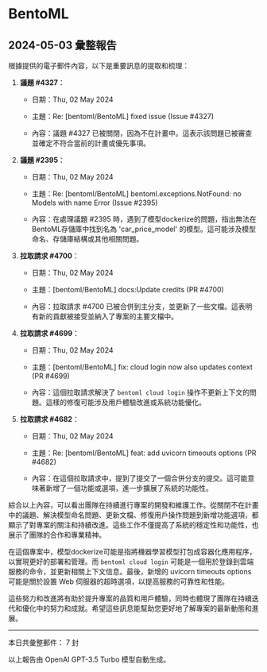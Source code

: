 # BentoML

## 2024-05-03 彙整報告

根據提供的電子郵件內容，以下是重要訊息的提取和梳理：



1. **議題 #4327**：

   - 日期：Thu, 02 May 2024

   - 主題：Re: [bentoml/BentoML] fixed issue (Issue #4327)

   - 內容：議題 #4327 已被關閉，因為不在計畫中。這表示該問題已被審查並確定不符合當前的計畫或優先事項。



2. **議題 #2395**：

   - 日期：Thu, 02 May 2024

   - 主題：Re: [bentoml/BentoML] bentoml.exceptions.NotFound: no Models with name Error (Issue #2395)

   - 內容：在處理議題 #2395 時，遇到了模型dockerize的問題，指出無法在BentoML存儲庫中找到名為 'car_price_model' 的模型。這可能涉及模型命名、存儲庫結構或其他相關問題。



3. **拉取請求 #4700**：

   - 日期：Thu, 02 May 2024

   - 主題：[bentoml/BentoML] docs:Update credits (PR #4700)

   - 內容：拉取請求 #4700 已被合併到主分支，並更新了一些文檔。這表明有新的貢獻被接受並納入了專案的主要文檔中。



4. **拉取請求 #4699**：

   - 日期：Thu, 02 May 2024

   - 主題：[bentoml/BentoML] fix: cloud login now also updates context (PR #4699)

   - 內容：這個拉取請求解決了 `bentoml cloud login` 操作不更新上下文的問題。這樣的修復可能涉及用戶體驗改進或系統功能優化。



5. **拉取請求 #4682**：

   - 日期：Thu, 02 May 2024

   - 主題：Re: [bentoml/BentoML] feat: add uvicorn timeouts options (PR #4682)

   - 內容：在這個拉取請求中，提到了提交了一個合併分支的提交。這可能意味著新增了一個功能或選項，進一步擴展了系統的功能性。



綜合以上內容，可以看出團隊在持續進行專案的開發和維護工作。從關閉不在計畫中的議題、解決模型命名問題、更新文檔、修復用戶操作問題到新增功能選項，都顯示了對專案的關注和持續改進。這些工作不僅提高了系統的穩定性和功能性，也展示了團隊的合作和專業精神。



在這個專案中，模型dockerize可能是指將機器學習模型打包成容器化應用程序，以實現更好的部署和管理。而 `bentoml cloud login` 可能是一個用於登錄到雲端服務的命令，並更新相關上下文信息。最後，新增的 uvicorn timeouts options 可能是關於設置 Web 伺服器的超時選項，以提高服務的可靠性和性能。



這些努力和改進將有助於提升專案的品質和用戶體驗，同時也體現了團隊在持續迭代和優化中的努力和成就。希望這些訊息能幫助您更好地了解專案的最新動態和進展。



---



本日共彙整郵件： 7 封



以上報告由 OpenAI GPT-3.5 Turbo 模型自動生成。